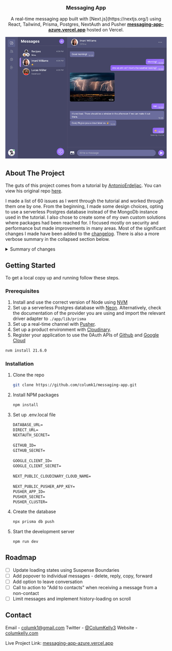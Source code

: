 <a name="readme-top"></a>

<h3 align="center">Messaging App</h3>
  <p align="center">
  A real-time messaging app built with [Next.js](https://nextjs.org/) using React, Tailwind, Prisma, Postgres, NextAuth and Pusher <b><a href="https://messaging-app-azure.vercel.app/" >messaging-app-azure.vercel.app</a></b> hosted on Vercel.
  </p>
</div>

<!-- ABOUT THE PROJECT -->

[![Conversation Page Screenshot][conversation-screenshot]](https://messaging-app-azure.vercel.app/)

## About The Project

The guts of this project comes from a tutorial by [AntonioErdeljac](https://github.com/AntonioErdeljac). You can view his original repo [here](https://github.com/AntonioErdeljac/next13-messenger).

I made a list of 60 issues as I went through the tutorial and worked through them one by one. From the beginning, I made some design choices, opting to use a serverless Postgres database instead of the MongoDb instance used in the tutorial. I also chose to create some of my own custom solutions where packages had been reached for. I focused mostly on security and performance but made improvements in many areas. Most of the significant changes I made have been added to the [changelog](CHANGELOG.md). There is also a more verbose summary in the collapsed section below.

<details>
<summary>Summary of changes</summary>
My first priority was to clean up the API routes and to improve the security and performance of the application. I managed to greatly reduce the amount of data being sent to the client and to improve the data privacy of each user. I also brought in the validation library zod and used it to validate and sanitize all data payloads being sent from the client before using them on the back-end.

In terms of performance, I reduced the number of round trips to the db by making use of the session and combining queries, populating foreign keys, lifting up state where multiple components were fetching the same data, utilizing context where appropriate, reducing the number of client hooks and using more complex layouts to enable more components to be rendered on the server and more data to be shared between them.

I also worked on the UX. I built out the sparse error handling and created error pages and various different solutions in the ui to display errors from the server, including client side validation of forms. I created error pages, loading states and loading pages. I created many fallback UIs and set up pages so that only the dynamic sections would display the loading state. I added image placeholders to prevent layout shift. I fixed many small issues related to conversation and message order and the routing and sorting behaviour of the conversations list and conversations page when conversations are created, updated and deleted. I added dedicated routes for login and register pages instead of using components and state. I built settings pages with multiple routes instead of relying on a modal that was only accessible on large screens.

In terms of accessibility I replaced a lot of clickable divs with actual button elements and swapped out divs for semantic elements where appropriate. I also added text for screen readers beneath any icon-only buttons and replaced buttons and divs that were using the useRouter hook with Link elements where appropriate and split the auth route into separate routes to support external links.

After finishing the most glaring issues, I built out the messaging interface, adding more props to the message body component and using them to enhance the use of names in group conversations, to designate a color to each user in a group, and to group sequences of messages from the same user together.
I created a contact list feature and an interface to search from all users and add or remove them from contacts.
Then I created a seed script that creates multiple users and conversations, as well as a demo account and a demo account login button for the login page.
</details>

<!-- GETTING STARTED -->

## Getting Started

To get a local copy up and running follow these steps.

### Prerequisites

1. Install and use the correct version of Node using [NVM](https://github.com/nvm-sh/nvm)
2. Set up a serverless Postgres database with [Neon](https://neon.tech/). Alternatively, check the documentation of the provider you are using and import the relevant driver adapter to `./app/lib/prisma`
3. Set up a real-time channel with [Pusher](https://pusher.com/).
4. Set up a product environment with [Cloudinary](https://cloudinary.com/).
5. Register your application to use the 0Auth APIs of [Github](https://github.com/settings/developers) and [Google Cloud](https://console.cloud.google.com/)

```sh
nvm install 21.6.0
```

### Installation

1. Clone the repo
   ```sh
   git clone https://github.com/columk1/messaging-app.git
   ```
2. Install NPM packages
   ```sh
   npm install
   ```
3. Set up .env.local file
   ```
   DATABASE_URL=
   DIRECT_URL=
   NEXTAUTH_SECRET=

   GITHUB_ID=
   GITHUB_SECRET=

   GOOGLE_CLIENT_ID=
   GOOGLE_CLIENT_SECRET=

   NEXT_PUBLIC_CLOUDINARY_CLOUD_NAME=

   NEXT_PUBLIC_PUSHER_APP_KEY=
   PUSHER_APP_ID=
   PUSHER_SECRET=
   PUSHER_CLUSTER=
   ```

4. Create the database
   ```sh
   npx prisma db push
   ```
5. Start the development server
   ```sh
   npm run dev
   ```

<!-- ROADMAP -->

## Roadmap

- [ ] Update loading states using Suspense Boundaries
- [ ] Add popover to individual messages - delete, reply, copy, forward
- [ ] Add option to leave conversation
- [ ] Call to action to "Add to contacts" when receiving a message from a non-contact
- [ ] Limit messages and implement history-loading on scroll

<!-- CONTACT -->

## Contact

Email - columk1@gmail.com
Twitter - [@ColumKelly3](https://twitter.com/ColumKelly3)
Website - [columkelly.com](https://www.columkelly.com)

Live Project Link: [messaging-app-azure.vercel.app](https://messaging-app-azure.vercel.app/)

<!-- MARKDOWN LINKS & IMAGES -->
<!-- https://www.markdownguide.org/basic-syntax/#reference-style-links -->

[linkedin-shield]: https://img.shields.io/badge/-LinkedIn-black.svg?style=for-the-badge&logo=linkedin&colorB=555
[linkedin-url]: https://linkedin.com/in/linkedin_username
[conversation-screenshot]: screenshots/conversation.png
[React.js]: https://img.shields.io/badge/React-20232A?style=for-the-badge&logo=react&logoColor=61DAFB
[React-url]: https://reactjs.org/
